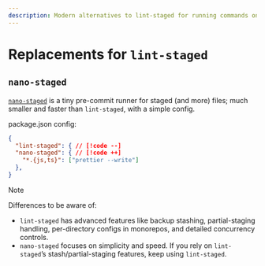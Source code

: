 ```yaml
---
description: Modern alternatives to lint-staged for running commands on staged Git files
---
```


# Replacements for `lint-staged`

## `nano-staged`

[`nano-staged`](https://www.npmjs.com/package/nano-staged) is a tiny pre-commit runner for staged (and more) files; much smaller and faster than `lint-staged`, with a simple config.

package.json config:

<!-- eslint-skip -->
```json
{
  "lint-staged": { // [!code --]
  "nano-staged": { // [!code ++]
    "*.{js,ts}": ["prettier --write"]
  },
}
```

> [!NOTE]
> Differences to be aware of:
> - `lint-staged` has advanced features like backup stashing, partial-staging handling, per-directory configs in monorepos, and detailed concurrency controls.
> - `nano-staged` focuses on simplicity and speed. If you rely on `lint-staged`’s stash/partial-staging features, keep using `lint-staged`.
